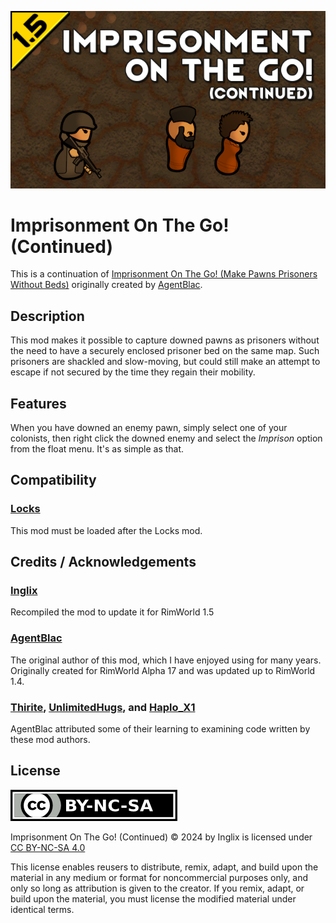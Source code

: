 ![preview](/About/Preview.png)

# Imprisonment On The Go! (Continued)
This is a continuation of [Imprisonment On The Go! (Make Pawns Prisoners Without Beds)](https://steamcommunity.com/sharedfiles/filedetails/1203903378) originally created by [AgentBlac](https://steamcommunity.com/id/agentblac).

## Description
This mod makes it possible to capture downed pawns as prisoners without the need to have a securely enclosed prisoner bed on the same map. Such prisoners are shackled and slow-moving, but could still make an attempt to escape if not secured by the time they regain their mobility.

## Features
When you have downed an enemy pawn, simply select one of your colonists, then right click the downed enemy and select the _Imprison_ option from the float menu. It's as simple as that.

## Compatibility
### [Locks](https://steamcommunity.com/sharedfiles/filedetails/1157085076)
This mod must be loaded after the Locks mod.

## Credits / Acknowledgements
### [Inglix](https://steamcommunity.com/id/Inglix/myworkshopfiles/294100)
Recompiled the mod to update it for RimWorld 1.5

### [AgentBlac](https://steamcommunity.com/id/agentblac)
The original author of this mod, which I have enjoyed using for many years. Originally created for RimWorld Alpha 17 and was updated up to RimWorld 1.4.

### [Thirite](https://gitlab.com/Thirite), [UnlimitedHugs](https://steamcommunity.com/id/UnlimitedHugs), and [Haplo_X1](https://steamcommunity.com/id/Haplo_X1)
AgentBlac attributed some of their learning to examining code written by these mod authors.

## License 
![by-nc-sa](/About/by-nc-sa.png)

Imprisonment On The Go! (Continued) © 2024 by Inglix is licensed under [CC BY-NC-SA 4.0](https://creativecommons.org/licenses/by-nc-sa/4.0/) 

This license enables reusers to distribute, remix, adapt, and build upon the material in any medium or format for noncommercial purposes only, and only so long as attribution is given to the creator. If you remix, adapt, or build upon the material, you must license the modified material under identical terms.
